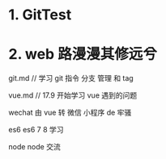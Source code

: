 # 1. GitTest

# 2. web 路漫漫其修远兮

git.md
// 学习 git 指令 分支 管理 和 tag

vue.md
// 17.9 开始学习 vue 遇到的问题

wechat
由 vue 转 微信 小程序 de 牢骚

es6
es6 7 8 学习

node
node 交流

